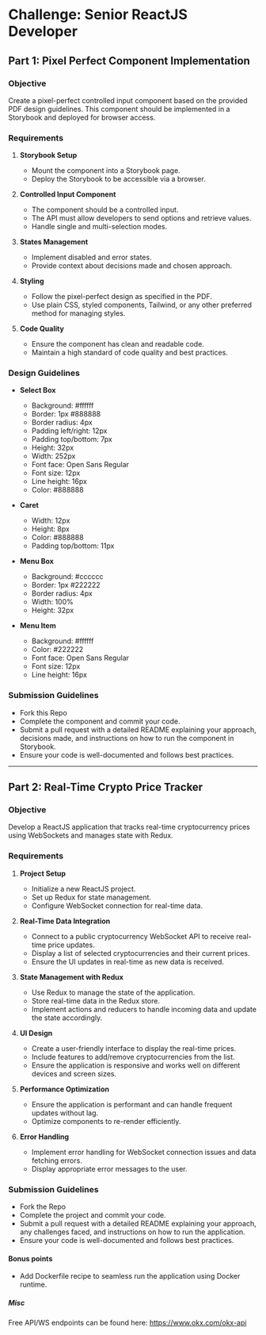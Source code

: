 # Challenge: Senior ReactJS Developer

## Part 1: Pixel Perfect Component Implementation

### Objective

Create a pixel-perfect controlled input component based on the provided PDF design guidelines. This component should be implemented in a Storybook and deployed for browser access.

### Requirements

1. **Storybook Setup**
   - Mount the component into a Storybook page.
   - Deploy the Storybook to be accessible via a browser.

2. **Controlled Input Component**
   - The component should be a controlled input.
   - The API must allow developers to send options and retrieve values.
   - Handle single and multi-selection modes.

3. **States Management**
   - Implement disabled and error states.
   - Provide context about decisions made and chosen approach.

4. **Styling**
   - Follow the pixel-perfect design as specified in the PDF.
   - Use plain CSS, styled components, Tailwind, or any other preferred method for managing styles.

5. **Code Quality**
   - Ensure the component has clean and readable code.
   - Maintain a high standard of code quality and best practices.

### Design Guidelines

- **Select Box**
  - Background: #ffffff
  - Border: 1px #888888
  - Border radius: 4px
  - Padding left/right: 12px
  - Padding top/bottom: 7px
  - Height: 32px
  - Width: 252px
  - Font face: Open Sans Regular
  - Font size: 12px
  - Line height: 16px
  - Color: #888888

- **Caret**
  - Width: 12px
  - Height: 8px
  - Color: #888888
  - Padding top/bottom: 11px

- **Menu Box**
  - Background: #cccccc
  - Border: 1px #222222
  - Border radius: 4px
  - Width: 100%
  - Height: 32px

- **Menu Item**
  - Background: #ffffff
  - Color: #222222
  - Font face: Open Sans Regular
  - Font size: 12px
  - Line height: 16px

### Submission Guidelines

- Fork this Repo
- Complete the component and commit your code.
- Submit a pull request with a detailed README explaining your approach, decisions made, and instructions on how to run the component in Storybook.
- Ensure your code is well-documented and follows best practices.

---

## Part 2: Real-Time Crypto Price Tracker

### Objective

Develop a ReactJS application that tracks real-time cryptocurrency prices using WebSockets and manages state with Redux.

### Requirements

1. **Project Setup**
   - Initialize a new ReactJS project.
   - Set up Redux for state management.
   - Configure WebSocket connection for real-time data.

2. **Real-Time Data Integration**
   - Connect to a public cryptocurrency WebSocket API to receive real-time price updates.
   - Display a list of selected cryptocurrencies and their current prices.
   - Ensure the UI updates in real-time as new data is received.

3. **State Management with Redux**
   - Use Redux to manage the state of the application.
   - Store real-time data in the Redux store.
   - Implement actions and reducers to handle incoming data and update the state accordingly.

4. **UI Design**
   - Create a user-friendly interface to display the real-time prices.
   - Include features to add/remove cryptocurrencies from the list.
   - Ensure the application is responsive and works well on different devices and screen sizes.

5. **Performance Optimization**
   - Ensure the application is performant and can handle frequent updates without lag.
   - Optimize components to re-render efficiently.

6. **Error Handling**
   - Implement error handling for WebSocket connection issues and data fetching errors.
   - Display appropriate error messages to the user.

### Submission Guidelines

- Fork the Repo
- Complete the project and commit your code.
- Submit a pull request with a detailed README explaining your approach, any challenges faced, and instructions on how to run the application.
- Ensure your code is well-documented and follows best practices.

#### Bonus points

- Add Dockerfile recipe to seamless run the application using Docker runtime.

##### Misc

Free API/WS endpoints can be found here: https://www.okx.com/okx-api